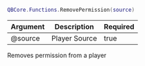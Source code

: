 ```lua
QBCore.Functions.RemovePermission(source)
```

| Argument | Description | Required |
| ----------- | ----------- | ----------- |
| @source | Player Source | true |

Removes permission from a player